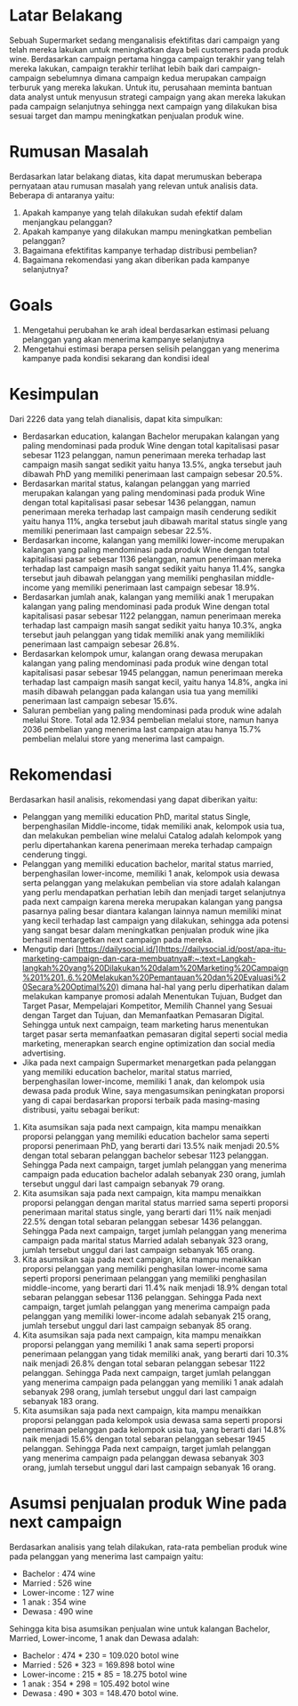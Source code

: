 # Latar Belakang
Sebuah Supermarket sedang menganalisis efektifitas dari campaign yang telah mereka lakukan untuk meningkatkan daya beli customers pada produk wine. Berdasarkan campaign pertama hingga campaign terakhir yang telah mereka lakukan, campaign terakhir terlihat lebih baik dari campaign-campaign sebelumnya dimana campaign kedua merupakan campaign terburuk yang mereka lakukan. Untuk itu, perusahaan meminta bantuan data analyst untuk menyusun strategi campaign yang akan mereka lakukan pada campaign selanjutnya sehingga next campaign yang dilakukan bisa sesuai target dan mampu meningkatkan penjualan produk wine.

# Rumusan Masalah
Berdasarkan latar belakang diatas, kita dapat merumuskan beberapa pernyataan atau rumusan masalah yang relevan untuk analisis data. Beberapa di antaranya yaitu:
1. Apakah kampanye yang telah dilakukan sudah efektif dalam menjangkau pelanggan?
2. Apakah kampanye yang dilakukan mampu meningkatkan pembelian pelanggan?
3. Bagaimana efektifitas kampanye terhadap distribusi pembelian?
4. Bagaimana rekomendasi yang akan diberikan pada kampanye selanjutnya?

# Goals
1. Mengetahui perubahan ke arah ideal berdasarkan estimasi peluang pelanggan yang akan menerima kampanye selanjutnya
2. Mengetahui estimasi berapa persen selisih pelanggan yang menerima kampanye pada kondisi sekarang dan kondisi ideal

# Kesimpulan
Dari 2226 data yang telah dianalisis, dapat kita simpulkan:<tb>
* Berdasarkan education, kalangan Bachelor merupakan kalangan yang paling mendominasi pada produk Wine dengan total kapitalisasi pasar sebesar 1123 pelanggan, namun penerimaan mereka terhadap last campaign masih sangat sedikit yaitu hanya 13.5%, angka tersebut jauh dibawah PhD yang memiliki penerimaan last campaign sebesar 20.5%.
* Berdasarkan marital status, kalangan pelanggan yang married merupakan kalangan yang paling mendominasi pada produk Wine dengan total kapitalisasi pasar sebesar 1436 pelanggan, namun penerimaan mereka terhadap last campaign masih cenderung sedikit yaitu hanya 11%, angka tersebut jauh dibawah marital status single yang memiliki penerimaan last campaign sebesar 22.5%.
* Berdasarkan income, kalangan yang memiliki lower-income merupakan kalangan yang paling mendominasi pada produk Wine dengan total kapitalisasi pasar sebesar 1136 pelanggan, namun penerimaan mereka terhadap last campaign masih sangat sedikit yaitu hanya 11.4%, sangka tersebut jauh dibawah pelanggan yang memiliki penghasilan middle-income yang memiliki penerimaan last campaign sebesar 18.9%.
* Berdasarkan jumlah anak, kalangan yang memiliki anak 1 merupakan kalangan yang paling mendominasi pada produk Wine dengan total kapitalisasi pasar sebesar 1122 pelanggan, namun penerimaan mereka terhadap last campaign masih sangat sedikit yaitu hanya 10.3%, angka tersebut jauh pelanggan yang tidak memiliki anak yang memilikliki penerimaan last campaign sebesar 26.8%.
* Berdasarkan kelompok umur, kalangan orang dewasa merupakan kalangan yang paling mendominasi pada produk wine dengan total kapitalisasi pasar sebesar 1945 pelanggan, namun penerimaan mereka terhadap last campaign masih sangat kecil, yaitu hanya 14.8%, angka ini masih dibawah pelanggan pada kalangan usia tua yang memiliki penerimaan last campaign sebesar 15.6%.
* Saluran pembelian yang paling mendominasi pada produk wine adalah melalui Store. Total ada 12.934 pembelian melalui store, namun hanya 2036 pembelian yang menerima last campaign atau hanya 15.7% pembelian melalui store yang menerima last campaign.

# Rekomendasi
Berdasarkan hasil analisis, rekomendasi yang dapat diberikan yaitu:
* Pelanggan yang memiliki education PhD, marital status Single, berpenghasilan Middle-income, tidak memiliki anak, kelompok usia tua, dan melakukan pembelian wine melalui Catalog adalah kelompok yang perlu dipertahankan karena penerimaan mereka terhadap campaign cenderung tinggi.
* Pelanggan yang memiliki education bachelor, marital status married, berpenghasilan lower-income, memiliki 1 anak, kelompok usia dewasa serta pelanggan yang melakukan pembelian via store adalah kalangan yang perlu mendapatkan perhatian lebih dan menjadi target selanjutnya pada next campaign karena mereka merupakan kalangan yang pangsa pasarnya paling besar diantara kalangan lainnya namun memiliki minat yang kecil terhadap last campaign yang dilakukan, sehingga ada potensi yang sangat besar dalam meningkatkan penjualan produk wine jika berhasil mentargetkan next campaign pada mereka.
* Mengutip dari [https://dailysocial.id/](https://dailysocial.id/post/apa-itu-marketing-campaign-dan-cara-membuatnya#:~:text=Langkah-langkah%20yang%20Dilakukan%20dalam%20Marketing%20Campaign%201%201.,6.%20Melakukan%20Pemantauan%20dan%20Evaluasi%20Secara%20Optimal%20) dimana hal-hal yang perlu diperhatikan dalam melakukan kampanye promosi adalah Menentukan Tujuan, Budget dan Target Pasar, Mempelajari Kompetitor, Memilih Channel yang Sesuai dengan Target dan Tujuan, dan Memanfaatkan Pemasaran Digital. Sehingga untuk next campaign, team marketing harus menentukan target pasar serta memanfaatkan pemasaran digital seperti social media marketing, menerapkan search engine optimization dan social media advertising.
* Jika pada next campaign Supermarket menargetkan pada pelanggan yang memiliki education bachelor, marital status married, berpenghasilan lower-income, memiliki 1 anak, dan kelompok usia dewasa pada produk Wine, saya mengasumsikan peningkatan proporsi yang di capai berdasarkan proporsi terbaik pada masing-masing distribusi, yaitu sebagai berikut:
1. Kita asumsikan saja pada next campaign, kita mampu menaikkan proporsi pelanggan yang memiliki education bachelor sama seperti proporsi penerimaan PhD, yang berarti dari 13.5% naik menjadi 20.5% dengan total sebaran pelanggan bachelor sebesar 1123 pelanggan. Sehingga Pada next campaign, target jumlah pelanggan yang menerima campaign pada education bachelor adalah sebanyak 230 orang,
jumlah tersebut unggul dari last campaign sebanyak 79 orang.
2. Kita asumsikan saja pada next campaign, kita mampu menaikkan proporsi pelanggan dengan marital status married sama seperti proporsi penerimaan marital status single, yang berarti dari 11% naik menjadi 22.5% dengan total sebaran pelanggan sebesar 1436 pelanggan. Sehingga Pada next campaign, target jumlah pelanggan yang menerima campaign pada marital status Married adalah sebanyak 323 orang,
jumlah tersebut unggul dari last campaign sebanyak 165 orang.
3. Kita asumsikan saja pada next campaign, kita mampu menaikkan proporsi pelanggan yang memiliki penghasilan lower-income sama seperti proporsi penerimaan pelanggan yang memiliki penghasilan middle-income, yang berarti dari 11.4% naik menjadi 18.9% dengan total sebaran pelanggan sebesar 1136 pelanggan. Sehingga Pada next campaign, target jumlah pelanggan yang menerima campaign pada pelanggan yang memiliki lower-income adalah sebanyak 215 orang,
jumlah tersebut unggul dari last campaign sebanyak 85 orang.
4. Kita asumsikan saja pada next campaign, kita mampu menaikkan proporsi pelanggan yang memiliki 1 anak sama seperti proporsi penerimaan pelanggan yang tidak memiliki anak, yang berarti dari 10.3% naik menjadi 26.8% dengan total sebaran pelanggan sebesar 1122 pelanggan. Sehingga Pada next campaign, target jumlah pelanggan yang menerima campaign pada pelanggan yang memiliki 1 anak adalah sebanyak 298 orang,
jumlah tersebut unggul dari last campaign sebanyak 183 orang.
5. Kita asumsikan saja pada next campaign, kita mampu menaikkan proporsi pelanggan pada kelompok usia dewasa sama seperti proporsi penerimaan pelanggan pada kelompok usia tua, yang berarti dari 14.8% naik menjadi 15.6% dengan total sebaran pelanggan sebesar 1945 pelanggan. Sehingga Pada next campaign, target jumlah pelanggan yang menerima campaign pada pelanggan dewasa sebanyak 303 orang,
jumlah tersebut unggul dari last campaign sebanyak 16 orang.

# Asumsi penjualan produk Wine pada next campaign
Berdasarkan analisis yang telah dilakukan, rata-rata pembelian produk wine pada pelanggan yang menerima last campaign yaitu:
* Bachelor : 474 wine
* Married : 526 wine
* Lower-income : 127 wine
* 1 anak : 354 wine
* Dewasa : 490 wine

Sehingga kita bisa asumsikan penjualan wine untuk kalangan Bachelor, Married, Lower-income, 1 anak dan Dewasa adalah:
* Bachelor : 474 * 230 = 109.020 botol wine
* Married : 526 * 323 = 169.898 botol wine
* Lower-income : 215 * 85 = 18.275 botol wine
* 1 anak : 354 * 298 = 105.492 botol wine
* Dewasa : 490 * 303 = 148.470 botol wine.
